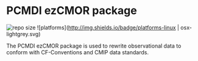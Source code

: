 PCMDI ezCMOR package
======
![repo size](https://reposs.herokuapp.com/?path=PCMDI/ezCMOR)
![platforms](http://img.shields.io/badge/platforms-linux | osx-lightgrey.svg)

The PCMDI ezCMOR package is used to rewrite observational data to conform with CF-Conventions and CMIP data standards.

